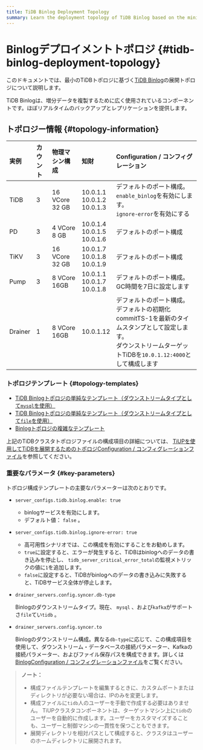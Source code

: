 ```yaml
---
title: TiDB Binlog Deployment Topology
summary: Learn the deployment topology of TiDB Binlog based on the minimal TiDB topology.
---
```


# Binlogデプロイメントトポロジ {#tidb-binlog-deployment-topology}

このドキュメントでは、最小のTiDBトポロジに基づく[TiDB Binlog](/tidb-binlog/tidb-binlog-overview.md)の展開トポロジについて説明します。

TiDB Binlogは、増分データを複製するために広く使用されているコンポーネントです。ほぼリアルタイムのバックアップとレプリケーションを提供します。

## トポロジー情報 {#topology-information}

| 実例      | カウント | 物理マシン構成        | 知財                                   | Configuration / コンフィグレーション                                                                              |
| :------ | :--- | :------------- | :----------------------------------- | :------------------------------------------------------------------------------------------------------ |
| TiDB    | 3    | 16 VCore 32 GB | 10.0.1.1<br/> 10.0.1.2<br/> 10.0.1.3 | デフォルトのポート構成。<br/> `enable_binlog`を有効にします。<br/> `ignore-error`を有効にする                                     |
| PD      | 3    | 4 VCore 8 GB   | 10.0.1.4<br/> 10.0.1.5<br/> 10.0.1.6 | デフォルトのポート構成                                                                                             |
| TiKV    | 3    | 16 VCore 32 GB | 10.0.1.7<br/> 10.0.1.8<br/> 10.0.1.9 | デフォルトのポート構成                                                                                             |
| Pump    | 3    | 8 VCore 16GB   | 10.0.1.1<br/> 10.0.1.7<br/> 10.0.1.8 | デフォルトのポート構成。<br/> GC時間を7日に設定します                                                                         |
| Drainer | 1    | 8 VCore 16GB   | 10.0.1.12                            | デフォルトのポート構成。<br/>デフォルトの初期化commitTS-1を最新のタイムスタンプとして設定します。<br/>ダウンストリームターゲットTiDBを`10.0.1.12:4000`として構成します |

### トポロジテンプレート {#topology-templates}

-   [TiDB Binlogトポロジの単純なテンプレート（ダウンストリームタイプとして`mysql`を使用）](https://github.com/pingcap/docs/blob/master/config-templates/simple-tidb-binlog.yaml)
-   [TiDB Binlogトポロジの単純なテンプレート（ダウンストリームタイプとして`file`を使用）](https://github.com/pingcap/docs/blob/master/config-templates/simple-file-binlog.yaml)
-   [Binlogトポロジの複雑なテンプレート](https://github.com/pingcap/docs/blob/master/config-templates/complex-tidb-binlog.yaml)

上記のTiDBクラスタトポロジファイルの構成項目の詳細については、 [TiUPを使用してTiDBを展開するためのトポロジConfiguration / コンフィグレーションファイル](/tiup/tiup-cluster-topology-reference.md)を参照してください。

### 重要なパラメータ {#key-parameters}

トポロジ構成テンプレートの主要なパラメーターは次のとおりです。

-   `server_configs.tidb.binlog.enable: true`

    -   binlogサービスを有効にします。
    -   デフォルト値： `false` 。

-   `server_configs.tidb.binlog.ignore-error: true`

    -   高可用性シナリオでは、この構成を有効にすることをお勧めします。
    -   `true`に設定すると、エラーが発生すると、TiDBはbinlogへのデータの書き込みを停止し、 `tidb_server_critical_error_total`の監視メトリックの値に`1`を追加します。
    -   `false`に設定すると、TiDBがbinlogへのデータの書き込みに失敗すると、TiDBサービス全体が停止します。

-   `drainer_servers.config.syncer.db-type`

    Binlogのダウンストリームタイプ。現在、 `mysql` 、および`kafka`がサポートさ`file`てい`tidb` 。

-   `drainer_servers.config.syncer.to`

    Binlogのダウンストリーム構成。異なる`db-type`に応じて、この構成項目を使用して、ダウンストリーム・データベースの接続パラメーター、Kafkaの接続パラメーター、およびファイル保存パスを構成できます。詳しくは[BinlogConfiguration / コンフィグレーションファイル](/tidb-binlog/tidb-binlog-configuration-file.md#syncerto)をご覧ください。

> **ノート：**
>
> -   構成ファイルテンプレートを編集するときに、カスタムポートまたはディレクトリが必要ない場合は、IPのみを変更します。
> -   構成ファイルに`tidb`人のユーザーを手動で作成する必要はありません。 TiUPクラスタコンポーネントは、ターゲットマシン上に`tidb`のユーザーを自動的に作成します。ユーザーをカスタマイズすることも、ユーザーと制御マシンの一貫性を保つこともできます。
> -   展開ディレクトリを相対パスとして構成すると、クラスタはユーザーのホームディレクトリに展開されます。
